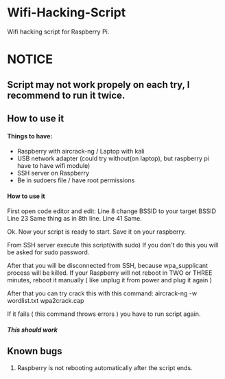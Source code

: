 # Wifi-Hacking-Script
Wifi hacking script for Raspberry Pi.
# NOTICE
## Script may not work propely on each try, I recommend to run it twice.

## How to use it
#### Things to have:
- Raspberry with aircrack-ng / Laptop with kali
- USB network adapter (could try without(on laptop), but raspberry pi have to have wifi module)
- SSH server on Raspberry
- Be in sudoers file / have root permissions

#### How to use it
First open code editor and edit:
Line 8 change BSSID to your target BSSID
Line 23 Same thing as in 8th line.
Line 41 Same.

Ok. Now your script is ready to start.
Save it on your raspberry.

From SSH server execute this script(with sudo)
If you don't do this you will be asked for sudo password.

After that you will be disconnected from SSH, because wpa_supplicant process will be killed.
If your Raspberry will not reboot in TWO or THREE minutes, reboot it manually ( like unplug it from power and plug it again )

After that you can try crack this with this command:
aircrack-ng -w wordlist.txt wpa2crack.cap

If it fails ( this command throws errors ) you have to run script again.

##### This should work

## Known bugs
1. Raspberry is not rebooting automatically after the script ends.
